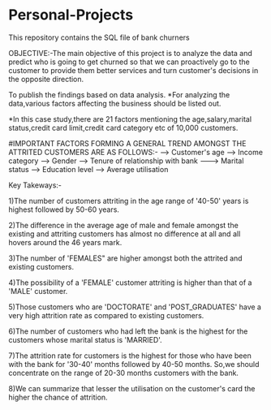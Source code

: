# Personal-Projects

This repository contains the SQL file of bank churners

OBJECTIVE:-The main objective of this project is to analyze the data and predict who is going to get churned so that we can proactively go to the customer to provide them better services and turn customer's decisions in the opposite direction.

To publish the findings based on data analysis.
*For analyzing the data,various factors affecting the business should be listed out.

*In this case study,there are 21 factors mentioning the age,salary,marital status,credit card limit,credit card category etc of 10,000 customers.

#IMPORTANT FACTORS FORMING A GENERAL TREND AMONGST THE ATTRITED CUSTOMERS ARE AS FOLLOWS:- --> Customer's age --> Income category --> Gender --> Tenure of relationship with bank ---> Marital status --> Education level --> Average utilisation

Key Takeways:-

1)The number of customers attriting in the age range of '40-50' years is highest followed by 50-60 years.

2)The difference in the average age of male and female amongst the existing and attriting customers has almost no difference at all and all hovers around the 46 years mark.

3)The number of 'FEMALES" are higher amongst both the attrited and existing customers.

4)The possibility of a 'FEMALE' customer attriting is higher than that of a 'MALE' customer.

5)Those customers who are 'DOCTORATE' and 'POST_GRADUATES' have a very high attrition rate as compared to existing customers.

6)The number of customers who had left the bank is the highest for the customers whose marital status is 'MARRIED'.

7)The attrition rate for customers is the highest for those who have been with the bank for '30-40' months followed by 40-50 months. So,we should concentrate on the range of 20-30 months customers with the bank.

8)We can summarize that lesser the utilisation on the customer's card the higher the chance of attrition.
